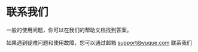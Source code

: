 # 联系我们

一般的使用问题，你可以在我们的帮助文档找到答案。

如果遇到疑难问题和使用故障，您可以通过邮箱 [support@yuque.com](mailto:support@yuque.com) 联系我们


